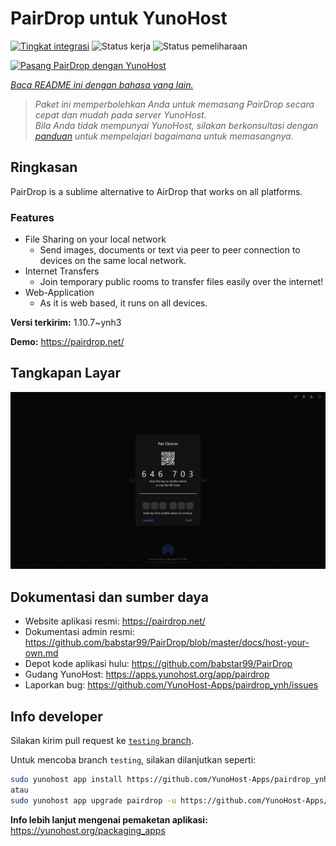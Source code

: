 <!--
N.B.: README ini dibuat secara otomatis oleh <https://github.com/YunoHost/apps/tree/master/tools/readme_generator>
Ini TIDAK boleh diedit dengan tangan.
-->

# PairDrop untuk YunoHost

[![Tingkat integrasi](https://dash.yunohost.org/integration/pairdrop.svg)](https://ci-apps.yunohost.org/ci/apps/pairdrop/) ![Status kerja](https://ci-apps.yunohost.org/ci/badges/pairdrop.status.svg) ![Status pemeliharaan](https://ci-apps.yunohost.org/ci/badges/pairdrop.maintain.svg)

[![Pasang PairDrop dengan YunoHost](https://install-app.yunohost.org/install-with-yunohost.svg)](https://install-app.yunohost.org/?app=pairdrop)

*[Baca README ini dengan bahasa yang lain.](./ALL_README.md)*

> *Paket ini memperbolehkan Anda untuk memasang PairDrop secara cepat dan mudah pada server YunoHost.*  
> *Bila Anda tidak mempunyai YunoHost, silakan berkonsultasi dengan [panduan](https://yunohost.org/install) untuk mempelajari bagaimana untuk memasangnya.*

## Ringkasan

PairDrop is a sublime alternative to AirDrop that works on all platforms.

### Features

- File Sharing on your local network
	- Send images, documents or text via peer to peer connection to devices on the same local network.
- Internet Transfers
	- Join temporary public rooms to transfer files easily over the internet!
- Web-Application
	- As it is web based, it runs on all devices.


**Versi terkirim:** 1.10.7~ynh3

**Demo:** <https://pairdrop.net/>

## Tangkapan Layar

![Tangkapan Layar pada PairDrop](./doc/screenshots/pairdrop_screenshot_desktop.png)

## Dokumentasi dan sumber daya

- Website aplikasi resmi: <https://pairdrop.net/>
- Dokumentasi admin resmi: <https://github.com/babstar99/PairDrop/blob/master/docs/host-your-own.md>
- Depot kode aplikasi hulu: <https://github.com/babstar99/PairDrop>
- Gudang YunoHost: <https://apps.yunohost.org/app/pairdrop>
- Laporkan bug: <https://github.com/YunoHost-Apps/pairdrop_ynh/issues>

## Info developer

Silakan kirim pull request ke [`testing` branch](https://github.com/YunoHost-Apps/pairdrop_ynh/tree/testing).

Untuk mencoba branch `testing`, silakan dilanjutkan seperti:

```bash
sudo yunohost app install https://github.com/YunoHost-Apps/pairdrop_ynh/tree/testing --debug
atau
sudo yunohost app upgrade pairdrop -u https://github.com/YunoHost-Apps/pairdrop_ynh/tree/testing --debug
```

**Info lebih lanjut mengenai pemaketan aplikasi:** <https://yunohost.org/packaging_apps>
